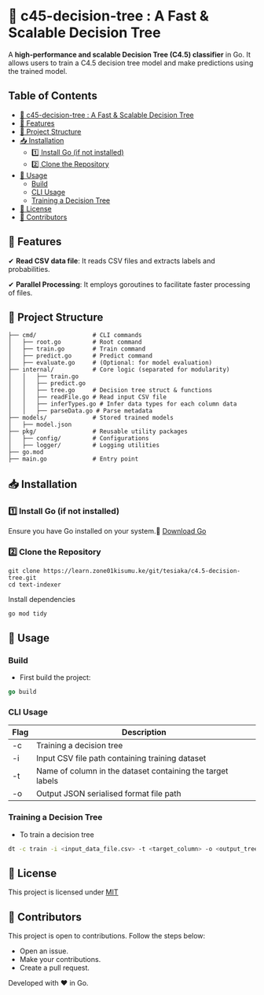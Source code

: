 # 📌 c45-decision-tree : A Fast & Scalable Decision Tree

 A **high-performance and scalable Decision Tree (C4.5) classifier** in Go. It allows users to train a C4.5 decision tree model and make predictions using the trained model.

## Table of Contents

- [📌 c45-decision-tree : A Fast & Scalable Decision Tree](#-c45-decision-tree--a-fast--scalable-decision-tree)
- [🚀 Features](#-features)
- [📂 Project Structure](#-project-structure)
- [📥 Installation](#-installation)
    - [1️⃣ Install Go (if not installed)](#1️⃣-install-go-if-not-installed)
    - [2️⃣ Clone the Repository](#2️⃣-clone-the-repository)
- [🔧 Usage](#-usage)
    - [Build](#build)
    - [CLI Usage](#cli-usage)
    - [Training a Decision Tree](#training-a-decision-tree)
- [📜 License](#-license)
- [🙌 Contributors](#-contributors)

## 🚀 Features

✔ **Read CSV data file**: It reads CSV files and extracts labels and probabilities.

✔ **Parallel Processing**: It employs goroutines to facilitate faster processing of files.

## 📂 Project Structure

```plaintext
├── cmd/                # CLI commands
│   ├── root.go         # Root command
│   ├── train.go        # Train command
│   ├── predict.go      # Predict command
│   ├── evaluate.go     # (Optional: for model evaluation)
├── internal/           # Core logic (separated for modularity)
│   │   ├── train.go
│   │   ├── predict.go
│   │   ├── tree.go     # Decision tree struct & functions
│   │   ├── readFile.go # Read input CSV file
│   │   ├── inferTypes.go # Infer data types for each column data
│   │   ├── parseData.go # Parse metadata
├── models/             # Stored trained models
│   ├── model.json
├── pkg/                # Reusable utility packages
│   ├── config/         # Configurations
│   ├── logger/         # Logging utilities
├── go.mod
├── main.go             # Entry point 
```

## 📥 Installation

### **1️⃣ Install Go (if not installed)**

Ensure you have Go installed on your system.🔗 [Download Go](https://golang.org/dl/)

### **2️⃣ Clone the Repository**

```shellscript
git clone https://learn.zone01kisumu.ke/git/tesiaka/c4.5-decision-tree.git
cd text-indexer
```

Install dependencies

```shellscript
go mod tidy
```

## 🔧 Usage

### Build

- First build the project:

```go
go build
```

### CLI Usage

| Flag | Description
|-----|-----
| -c | Training a decision tree
| -i | Input CSV file path containing training dataset
| -t | Name of column in the dataset containing the target labels
| -o | Output JSON serialised format file path

### Training a Decision Tree

- To train a decision tree

```bash
dt -c train -i <input_data_file.csv> -t <target_column> -o <output_tree.dt>
```

## 📜 License

This project is licensed under [MIT](https://learn.zone01kisumu.ke/git/tesiaka/c4.5-decision-tree/src/branch/main/LICENSE)

## 🙌 Contributors

This project is open to contributions. Follow the steps below:

- Open an issue.
- Make your contributions.
- Create a pull request.

Developed with ❤️ in Go.